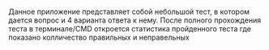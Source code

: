 Данное приложение представляет собой небольшой тест, в котором дается вопрос и 4 варианта ответа к нему.
После полного прохождения теста в терминале/CMD откроется статистика пройденного теста где показано колличество правильных и неправельных
